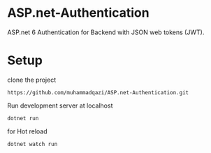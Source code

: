 # ASP.net-Authentication
ASP.net 6 Authentication for Backend with JSON web tokens (JWT).


# Setup

clone the project 

```
https://github.com/muhammadqazi/ASP.net-Authentication.git
```

Run development server at localhost 

```
dotnet run 
```

for Hot reload 

```
dotnet watch run
```
